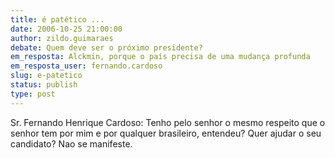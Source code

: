 ```yaml
---
title: é patético ...
date: 2006-10-25 21:00:00
author: zildo.guimaraes
debate: Quem deve ser o próximo presidente?
em_resposta: Alckmin, porque o país precisa de uma mudança profunda
em_resposta_user: fernando.cardoso
slug: e-patetico
status: publish 
type: post
---
```


Sr. Fernando Henrique Cardoso:
Tenho pelo senhor o mesmo respeito que o senhor tem por mim e por qualquer brasileiro, entendeu?
Quer ajudar o seu candidato? Nao se manifeste.
